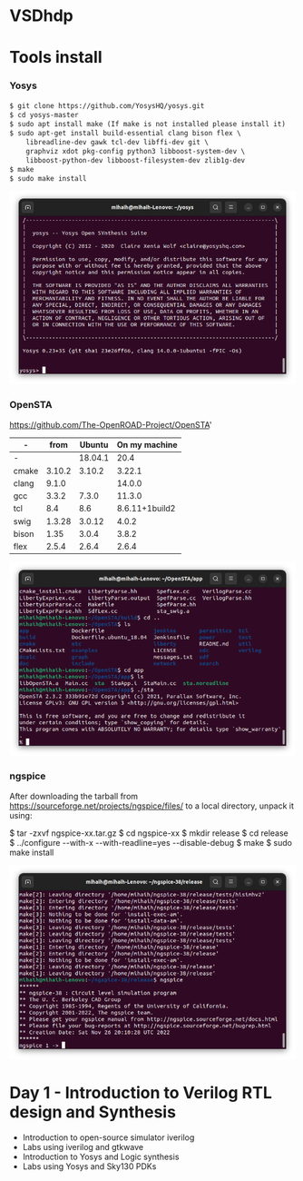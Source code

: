 # VSDhdp

# Tools install

### Yosys
```
$ git clone https://github.com/YosysHQ/yosys.git
$ cd yosys-master 
$ sudo apt install make (If make is not installed please install it) 
$ sudo apt-get install build-essential clang bison flex \
    libreadline-dev gawk tcl-dev libffi-dev git \
    graphviz xdot pkg-config python3 libboost-system-dev \
    libboost-python-dev libboost-filesystem-dev zlib1g-dev
$ make 
$ sudo make install

```
![](Imgs/yosys.png)

### OpenSTA

https://github.com/The-OpenROAD-Project/OpenSTA'

|    -    | from  |Ubuntu  | On my machine
|    ---|---|---|---
|     -   |       |18.04.1|  20.4
|cmake   | 3.10.2 |3.10.2  |3.22.1
|clang   |9.1.0   |        |14.0.0
|gcc     |3.3.2   |7.3.0   |11.3.0
|tcl     |8.4     |8.6     |8.6.11+1build2
|swig    |1.3.28  |3.0.12  |4.0.2
|bison   |1.35    |3.0.4   |3.8.2
|flex    |2.5.4   |2.6.4   |2.6.4

![](Imgs/opensta.png)

### ngspice

After downloading the tarball from https://sourceforge.net/projects/ngspice/files/ to a local directory, unpack it using:

$ tar -zxvf ngspice-xx.tar.gz
$ cd ngspice-xx
$ mkdir release
$ cd release
$ ../configure  --with-x --with-readline=yes --disable-debug
$ make
$ sudo make install

![](Imgs/ngspice.png)

# Day 1 - Introduction to Verilog RTL design and Synthesis
  - Introduction to open-source simulator iverilog
  - Labs using iverilog and gtkwave
  - Introduction to Yosys and Logic synthesis
  - Labs using Yosys and Sky130 PDKs

